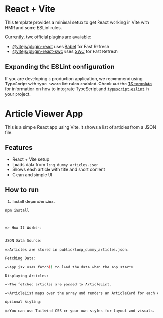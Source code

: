 # React + Vite

This template provides a minimal setup to get React working in Vite with HMR and some ESLint rules.

Currently, two official plugins are available:

- [@vitejs/plugin-react](https://github.com/vitejs/vite-plugin-react/blob/main/packages/plugin-react) uses [Babel](https://babeljs.io/) for Fast Refresh
- [@vitejs/plugin-react-swc](https://github.com/vitejs/vite-plugin-react/blob/main/packages/plugin-react-swc) uses [SWC](https://swc.rs/) for Fast Refresh

## Expanding the ESLint configuration

If you are developing a production application, we recommend using TypeScript with type-aware lint rules enabled. Check out the [TS template](https://github.com/vitejs/vite/tree/main/packages/create-vite/template-react-ts) for information on how to integrate TypeScript and [`typescript-eslint`](https://typescript-eslint.io) in your project.





# Article Viewer App

This is a simple React app using Vite. It shows a list of articles from a JSON file.

## Features

- React + Vite setup
- Loads data from `long_dummy_articles.json`
- Shows each article with title and short content
- Clean and simple UI

## How to run

1. Install dependencies:

```bash
npm install



=> How It Works-:


JSON Data Source:

=>Articles are stored in public/long_dummy_articles.json.

Fetching Data:

=>App.jsx uses fetch() to load the data when the app starts.

Displaying Articles:

=>The fetched articles are passed to ArticleList.

=>ArticleList maps over the array and renders an ArticleCard for each one.

Optional Styling:

=>You can use Tailwind CSS or your own styles for layout and visuals.
